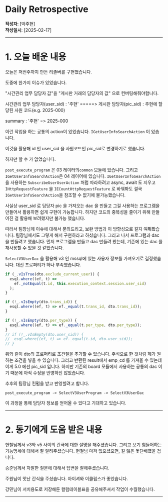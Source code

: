 # Daily Retrospective

**작성자**: [박주현]  
**작성일시**: [2025-02-17]

---

# 1. 오늘 배운 내용

오늘은 저번주까지 만든 리졸버를 구현했습니다.

도중에 한가지 이슈가 있었습니다.

"시간관리 업무 담당자 값"을 "게시판 거래의 담당자의 값" 으로 컨버팅해줘야합니다.

시간관리 업무 담당자(user_sid) : '주현' =====> 게시판 담당자(pic_sid) : 주현에 할당된 사원 코드(e.g. 2025-000)

summary : '주현' => 2025-000

이런 작업을 하는 공통의 action이 있었습니다. `IGetUserInfoSearchAction` 이 있습니다.

이것을 활용해 id 인 user_sid 을 사원코드인 pic_sid로 변경하기로 했습니다.

하지만 할 수 가 없었습니다.

`post_execute_program` 은 03 레이터의`common` 모듈에 있습니다. 그리고 `IGetUserInfoSearchAction`은 04 레이어에 있습니다. `IGetUserInfoSearchAction` 을 사용하는 `SubscribeUserUserAction` 처럼 따라하려고 async, await 도 지우고 `IHttpRequestFeature` 을 `IECountHttpRequestFeature` 로 바꿔봐도 결국 `IGetUserInfoSearchAction`을 참조할 수 없기에 불가능했습니다.

사실상 user_sid 로 담당자 pic 을 가져오는 dac 을 만들고 그걸 사용하는 프로그램을 만들어서 활용하면 쉽게 구현이 가능합니다. 하지만 코드의 중복성을 줄이기 위해 만들어진 걸 활용해 보려했지만 불가능 했습니다.

따라서 팀장님께 이슈에 대해서 문의드리고, 보완 방법과 이 방향성으로 갈지 여쭤봤습니다. 팀장님께서도 그렇게 해서 구현하라고 하셨습니다. 그리고 나서 프로그램과 dac 을 만들려고 했습니다. 먼저 프로그램을 만들고 dac 만들려 봤는데, 기존에 있는 dac 를 재사용할 수 있을 것 같았습니다.

`SelectV3UserDac` 을 활용해 v3 인 mssql에 있는 사용자 정보를 가져오기로 결정했습니다. 대신 프로퍼티가 하나 부족했습니다.

```ts
if (_.vIsTrue(dto.exclude_current_user)) {
  esql.where((ef, t) =>
    ef._notEqual(t.id, this.execution_context.session.user_sid)
  );
}

if (!_.vIsEmpty(dto.trans_id)) {
  esql.where((ef, t) => ef._equal(t.trans_id, dto.trans_id));
}

if (!_.vIsEmpty(dto.per_type)) {
  esql.where((ef, t) => ef._equal(t.per_type, dto.per_type));
}
// if (!_.vIsEmpty(dto.user_sid)) {
// 	esql.where((ef, t) => ef._equal(t.id, dto.user_sid));
// }
```

위와 같이 dto의 프로퍼티로 조건절을 추가할 수 있습니다. 주석으로 한 것처럼 제가 원하는 조건을 넣을 수 있습니다. 그리고 반환된 result에서 emp_cd 를 가져올 수 있는데 이게 5.0 에선 pic_sid 입니다.
하지만 기존의 board 모듈에서 사용하는 공통의 dac 이기 때문에 아직 수정을 반영하진 않았습니다.

추후의 팀장님 컨펌을 받고 반영할려고 합니다.

```
post_execute_program -> SelectV3UserProgram -> SelectV3UserDac
```

이 과정을 통해 담당자 정보를 얻어올 수 있다고 기대하고 있습니다.

---

# 2. 동기에게 도움 받은 내용

현철님께서 v3와 v5 사이의 간극에 대한 설명을 해주셨습니다. 그리고 보기 힘들어하는 기능명세에 대해서 잘 알려주셨습니다. 현철님 마저 없으셨으면, 길 잃은 돛단배였을 겁니다.

승준님께서 자잘한 질문에 대해서 답변을 잘해주셨습니다.

주원님이 맛난 간식을 주셨습니다. 아이셔와 이클립스가 좋았습니다.

강민님이 서치용도로 저장해둔 컬럼테이블표을 공유해주셔서 작업이 수월했습니다.

---
